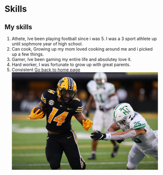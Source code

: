# Skills
## My skills
1. Athete, Ive been playing football since i was 5. I was a 3 sport athlete up until sophmore year of high school. 
1. Can cook, Growing up my mom loved cooking around me and i picked up a few things. 
1. Gamer, Ive been gaming my entire life and absolutey love it. 
1. Hard worker, I was fortunate to grow up with great parents.
1. Consistent
[Go back to home page](./README.md)
![](Images/4808413_20211011160306.jpeg)
